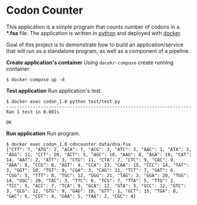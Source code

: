 # Codon Counter
This application is a simple program that counts number of codons in a **\*.fsa** file. The application is written in [python](https://www.python.org/) and deployed with [docker](https://docker.com/).

Goal of this project is to demonstrate how to build an application/service that will run as a standalone program, as well as a component of a pipeline.


**Create application's container**
Using `docekr-compose` create running container.
```
$ docker-compose up -d
```

**Test application**
Run application's test.

```
$ docker exec codon_1.0 python test/test.py
----------------------------------------------------------------------
Ran 1 test in 0.001s

OK
```

**Run application**
Run program.
```
$ docker exec codon_1.0 cdncounter data/dna.fsa
{"CTT": 7, "ATG": 2, "ACA": 7, "ACG": 3, "ATC": 3, "AAC": 1, "ATA": 3, "AGG": 11, "CCT": 20, "ACT": 5, "AGC": 10, "AAG": 8, "AGA": 10, "CAT": 14, "AAT": 2, "ATT": 3, "CTG": 11, "CTA": 7, "CTC": 9, "CAC": 9, "AAA": 8, "CCG": 8, "AGT": 4, "CCA": 23, "CAA": 15, "CCC": 14, "TAT": 3, "GGT": 10, "TGT": 9, "CGA": 3, "CAG": 11, "TCT": 7, "GAT": 6, "CGG": 5, "TTT": 8, "TGC": 12, "GGG": 21, "TAG": 3, "GGA": 20, "TGG": 14, "GGC": 20, "TAC": 3, "TTC": 6, "TCG": 7, "TTA": 5, "TTG": 2, "TCC": 5, "ACC": 7, "TCA": 9, "GCA": 12, "GTA": 3, "GCC": 12, "GTC": 3, "GCG": 12, "GTG": 9, "GAG": 10, "GTT": 1, "GCT": 15, "TGA": 8, "GAC": 6, "CGT": 4, "GAA": 5, "TAA": 2, "CGC": 4}
```
